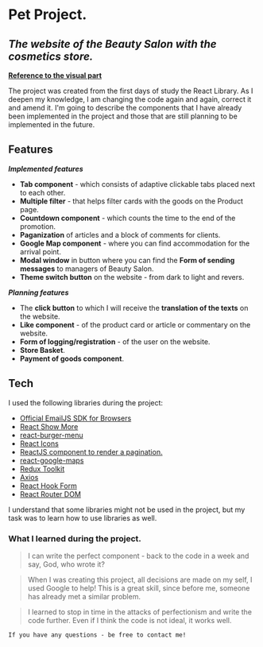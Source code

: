 # Pet Project.
## _The website of the Beauty Salon with the cosmetics store._

**[Reference to the visual part](https://reactbs1.netlify.app/about)**

The project was created from the first days of study the React Library.
As I deepen my knowledge, I am changing the code again and again, correct it and amend it.
I'm going to describe the components that I have already been implemented in the project and those that are still planning to be implemented in the future.


## Features
***Implemented features***

- **Tab component** - which consists of adaptive clickable tabs placed next to each other.
- **Multiple filter** - that helps filter cards with the goods on the Product page.
- **Countdown component** - which counts the time to the end of the promotion.
- **Paganization** of articles and a block of comments for clients.
- **Google Map component** - where you can find accommodation for the arrival point.
- **Modal window** in button where you can find the **Form of sending messages** to managers of Beauty Salon.
- **Theme switch button** on the website - from dark to light and revers.

***Planning features***
- The **click button** to which I will receive the **translation of the texts** on the website.
- **Like component** - of the product card or article or commentary on the website.
- **Form of logging/registration** - of the user on the website.
- **Store Basket**.
- **Payment of goods component**.

## Tech

I used the following libraries during the project:

- [Official EmailJS SDK for Browsers](https://www.npmjs.com/package/@emailjs/browser)
- [React Show More](https://www.npmjs.com/package/@tedconf/react-show-more)
- [react-burger-menu](https://www.npmjs.com/package/react-burger-menu)
- [React Icons](https://react-icons.github.io/react-icons/)
- [ReactJS component to render a pagination.](https://www.npmjs.com/package/react-paginate)
- [react-google-maps](https://www.npmjs.com/package/@react-google-maps/api)
- [Redux Toolkit](https://redux-toolkit.js.org)
- [Axios](https://www.npmjs.com/package/axios)
- [React Hook Form](https://www.npmjs.com/package/react-hook-form)
- [React Router DOM](https://www.npmjs.com/package/react-router-dom)


I understand that some libraries might not be used in the project, but my task was to learn how to use libraries as well.

### What I learned during the project.
> I can write the perfect component - back to the code in a week and say, God, who wrote it?

> When I was creating this project, all decisions are made on my self, I used Google to help! This is a great skill, since before me, someone has already met a similar problem.

>I learned to stop in time in the attacks of perfectionism and write the code further. Even if I think the code is not ideal, it works well.

`If you have any questions - be free to contact me!`

